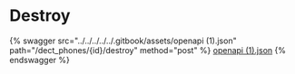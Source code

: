 # Destroy

{% swagger src="../../../../../.gitbook/assets/openapi (1).json" path="/dect_phones/{id}/destroy" method="post" %}
[openapi (1).json](<../../../../../.gitbook/assets/openapi (1).json>)
{% endswagger %}

